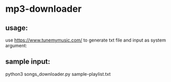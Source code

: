 # mp3-downloader
## usage:
use https://www.tunemymusic.com/ to generate txt file and input as system argument: 
## sample input:
python3 songs_downloader.py sample-playlist.txt
